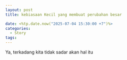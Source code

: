 ```yaml
---
layout: post
title: kebiasaan Kecil yang membuat perubahan besar 

date: <%tp.date.now("2025-07-04 15:30:00 +7")%>
categories:
  - Story
tags:
---
```


Ya, terkadang kita tidak sadar akan hal itu
